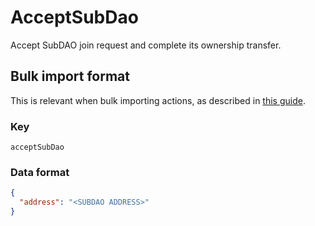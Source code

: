 # AcceptSubDao

Accept SubDAO join request and complete its ownership transfer.

## Bulk import format

This is relevant when bulk importing actions, as described in [this
guide](https://github.com/DA0-DA0/dao-dao-ui/wiki/Bulk-importing-actions).

### Key

`acceptSubDao`

### Data format

```json
{
  "address": "<SUBDAO ADDRESS>"
}
```
